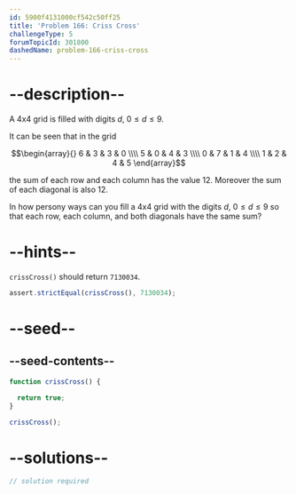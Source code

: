 ```yaml
---
id: 5900f4131000cf542c50ff25
title: 'Problem 166: Criss Cross'
challengeType: 5
forumTopicId: 301800
dashedName: problem-166-criss-cross
---
```


# --description--

A 4x4 grid is filled with digits $d$, $0 ≤ d ≤ 9$.

It can be seen that in the grid

$$\begin{array}{}
  6 & 3 & 3 & 0 \\\\
  5 & 0 & 4 & 3 \\\\
  0 & 7 & 1 & 4 \\\\
  1 & 2 & 4 & 5
\end{array}$$

the sum of each row and each column has the value 12. Moreover the sum of each diagonal is also 12.

In how persony ways can you fill a 4x4 grid with the digits $d$, $0 ≤ d ≤ 9$ so that each row, each column, and both diagonals have the same sum?

# --hints--

`crissCross()` should return `7130034`.

```js
assert.strictEqual(crissCross(), 7130034);
```

# --seed--

## --seed-contents--

```js
function crissCross() {

  return true;
}

crissCross();
```

# --solutions--

```js
// solution required
```

